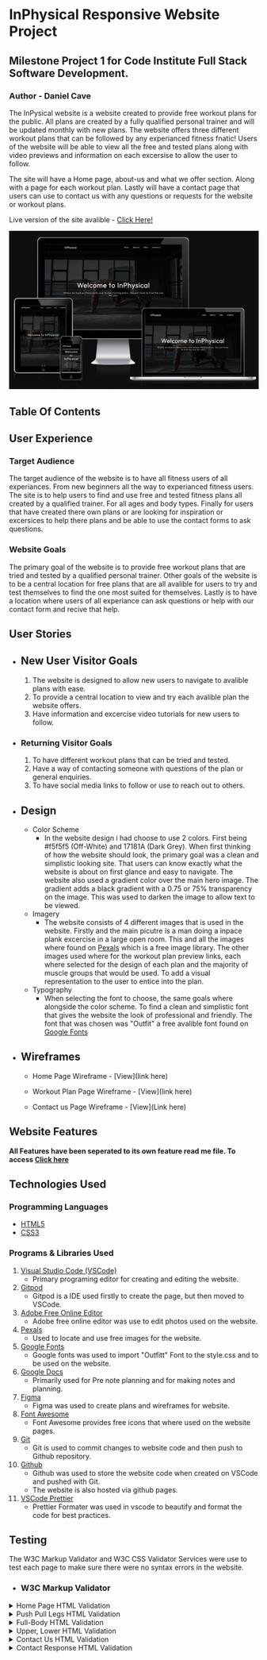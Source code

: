 # **InPhysical Responsive Website Project**

## **Milestone Project 1 for Code Institute Full Stack Software Development.**
### Author - Daniel Cave

The InPysical website is a website created to provide free workout plans for the public. All plans are created by a fully qualified personal trainer and will be updated monthly with new plans. The website offers three different workout plans that can be followed by any experianced fitness fnatic! Users of the website will be able to view all the free and tested plans along with video previews and information on each excersise to allow the user to follow.

The site will have a Home page, about-us and what we offer section. Along with a page for each workout plan. Lastly will have a contact page that users can use to contact us with any questions or requests for the website or workout plans.

Live version of the site avalible - <a href="https://danieljcave.github.io/inphysical-website/" target="_blank">Click Here!</a>

![InPhysical Website Responsive Design](assets/readME/website-responsivness.png)

## Table Of Contents


## **User Experience**
### **Target Audience**
The target audience of the website is to have all fitness users of all experiances. From new beginners all the way to experianced fitness users. The site is to help users to find and use free and tested fitness plans all created by a qualified trainer. For all ages and body types. Finally for users that have created there own plans or are looking for inspiration or excersices to help there plans and be able to use the contact forms to ask questions.

### **Website Goals**
The primary goal of the website is to provide free workout plans that are tried and tested by a qualified personal trainer. Other goals of the website is to be a central location for free plans that are all avalible for users to try and test themselves to find the one most suited for themselves. Lastly is to have a location where users of all experiance can ask questions or help with our contact form and recive that help.

## **User Stories**
- ## New User Visitor Goals
    1. The website is designed to allow new users to navigate to avalible plans with ease.
    2. To provide a central location to view and try each avalible plan the website offers.
    3. Have information and excercise video tutorials for new users to follow.

- ### Returning Visitor Goals
    1. To have different workout plans that can be tried and tested.
    2. Have a way of contacting someone with questions of the plan or general enquiries.
    3. To have social media links to follow or use to reach out to others.

- ## Design
    - Color Scheme
        - In the website design i had choose to use 2 colors. First being #f5f5f5 (Off-White) and 17181A (Dark Grey). When first thinking of how the website should look, the primary goal was a clean and simplistic looking site. That users can know exactly what the website is about on first glance and easy to navigate. The website also used a gradient color over the main hero image. The gradient adds a black gradient with a 0.75 or 75% transparency on the image. This was used to darken the image to allow text to be viewed. 
    - Imagery
        - The website consists of 4 different images that is used in the website. Firstly and the main picutre is a man doing a inpace plank excercise in a large open room. This and all the images where found on [Pexals](https://www.pexels.com/) which is a free image library. The other images used where for the workout plan preview links, each where selected for the design of each plan and the majority of muscle groups that would be used. To add a visual representation to the user to entice into the plan.
    - Typography
        - When selecting the font to choose, the same goals where alongside the color scheme. To find a clean and simplistic font that gives the website the look of professional and friendly. The font that was chosen was "Outfit" a free avalible font found on [Google Fonts](https://fonts.google.com/)

- ## Wireframes
    - Home Page Wireframe - [View](link here)

    - Workout Plan Page Wireframe - [View](link here)
    
    - Contact us Page Wireframe - [View](Link here)

## **Website Features**
**All Features have been seperated to its own feature read me file. To access [Click here](FEATURES.md)**

## **Technologies Used**

### Programming Languages
- [HTML5](https://en.wikipedia.org/wiki/HTML5)
- [CSS3](https://en.wikipedia.org/wiki/CSS)

### Programs & Libraries Used
1. [Visual Studio Code (VSCode)](https://code.visualstudio.com/)
    - Primary programing editor for creating and editing the website.
2. [Gitpod](https://www.gitpod.io/)
    - Gitpod is a IDE used firstly to create the page, but then moved to VSCode.
3. [Adobe Free Online Editor](https://www.adobe.com/express/feature/image/editor)
    - Adobe free online editor was use to edit photos used on the website.
4. [Pexals](https://www.pexels.com/)
    - Used to locate and use free images for the website.
5. [Google Fonts](https://fonts.google.com/)
    - Google fonts was used to import "Outfitt" Font to the style.css and to be used on the website.
6. [Google Docs](https://docs.google.com)
    - Primarily used for Pre note planning and for making notes and planning.
7. [Figma](https://www.figma.com/)
    - Figma was used to create plans and wireframes for website.
8. [Font Awesome](https://fontawesome.com/)
    - Font Awesome provides free icons that where used on the website pages.
9. [Git](https://git-scm.com/)
    - Git is used to commit changes to website code and then push to Github repository.
10. [Github](https://github.com/)
    - Github was used to store the website code when created on VSCode and pushed with Git.
    - The website is also hosted via github pages.
11. [VSCode Prettier](https://marketplace.visualstudio.com/items?itemName=esbenp.prettier-vscode)
    - Prettier Formater was used in vscode to beautify and format the code for best practices.

## **Testing**
The W3C Markup Validator and W3C CSS Validator Services were use to test each page to make sure there were no syntax errors in the website.
- ### W3C Markup Validator
<details><summary>Home Page HTML Validation</summary>

![Homepage HTML Test](/assets/readME/index-test.png)
</details>
<details><summary>Push Pull Legs HTML Validation</summary>

![Push Pull Legs HTML Test](/assets/readME/push-pull-legs-test.png)
</details>
<details><summary>Full-Body HTML Validation</summary>

![Full-Body HTML Test](/assets/readME/full-body-test.png)
</details>
<details><summary>Upper, Lower HTML Validation</summary>

![Upper, Lower HTML Test](/assets/readME/upper-lower-test.png)
</details>
<details><summary>Contact Us HTML Validation</summary>

![Contact Us HTML Test](/assets/readME/contact-us-test.png)
</details>
<details><summary>Contact Response HTML Validation</summary>

![Contact Response HTML Test](/assets/readME/response-test.png)
</details>
